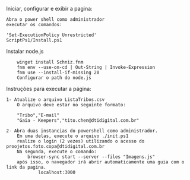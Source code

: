Iniciar, configurar e exibir a pagina:

    Abra o power shell como administrador
    executar os comandos:
    
    'Set-ExecutionPolicy Unrestricted' 
    ScriptPs1/Install.ps1

Instalar node.js
        
        winget install Schniz.fnm
        fnm env --use-on-cd | Out-String | Invoke-Expression
        fnm use --install-if-missing 20
        Configurar o path do node.js

Instruções para executar a página:

    1- Atualize o arquivo ListaTribos.csv 
        O arquivo deve estar no seguinte formato:

        "Tribo","E-mail"
        "Gaia - Keepers","tito.chen@dtidigital.com.br"
        
    2- Abra duas instancias do powershell como administrador.
        Em uma delas, execute o arquivo ./init.ps1
        realize o login (2 vezes) utilizando o acesso do proojetos.foto.copa@dtidigital.com.br
        Na segunda, execute o comando: 
            browser-sync start --server --files "Imagens.js"
        após isso, o navegador irá abrir automaticamente uma guia com o link da pagina.
                localhost:3000
    
